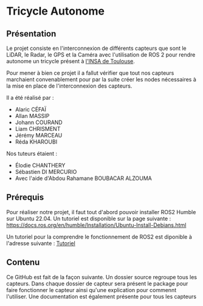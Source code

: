 # Tricycle Autonome

## Présentation

Le projet consiste en l'interconnexion de différents capteurs que sont le LiDAR, le Radar, le GPS et la Caméra avec l'utilisation de ROS 2 pour rendre autonome un tricycle présent à [l'INSA de Toulouse](https://www.insa-toulouse.fr/fr/index.html).

Pour mener à bien ce projet il a fallut vérifier que tout nos capteurs marchaient convenablement pour par la suite créer les nodes 
nécessaires à la mise en place de l'interconnexion des capteurs.

Il a été réalisé par : 
- Alaric CÉFAÏ
- Allan MASSIP
- Johann COURAND
- Liam CHRISMENT
- Jérémy MARCEAU
- Réda KHAROUBI

Nos tuteurs étaient : 
- Élodie CHANTHERY
- Sébastien DI MERCURIO 
- Avec l'aide d'Abdou Rahamane BOUBACAR ALZOUMA

## Prérequis
Pour réaliser notre projet, il faut tout d'abord pouvoir installer ROS2 Humble sur Ubuntu 22.04. Un tutoriel est disponible sur la page suivante : https://docs.ros.org/en/humble/Installation/Ubuntu-Install-Debians.html

Un tutoriel pour la comprendre le fonctionnement de ROS2 est diponible à l'adresse suivante : [Tutoriel](https://docs.ros.org/en/foxy/index.html)

## Contenu

Ce GitHub est fait de la façon suivante. Un dossier source regroupe tous les capteurs. Dans chaque dossier de capteur sera présent le package pour faire fonctionner le capteur ainsi qu'une explication pour commennt l'utiliser. Une documentation est également présente pour tous les capteurs
